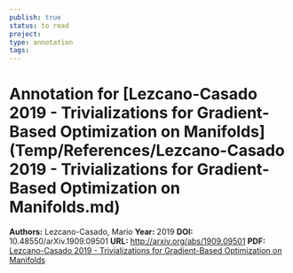 ```yaml
---
publish: true
status: to read
project:
type: annotation
tags:
---
```

# Annotation for [Lezcano-Casado 2019 - Trivializations for Gradient-Based Optimization on Manifolds](Temp/References/Lezcano-Casado 2019 - Trivializations for Gradient-Based Optimization on Manifolds.md)

**Authors:** Lezcano-Casado, Mario
**Year:** 2019
**DOI:** 10.48550/arXiv.1909.09501
**URL:** http://arxiv.org/abs/1909.09501
**PDF:** [Lezcano-Casado 2019 - Trivializations for Gradient-Based Optimization on Manifolds](Papers/PDFs/Lezcano-Casado%202019%20-%20Trivializations%20for%20Gradient-Based%20Optimization%20on%20Manifolds.pdf)
